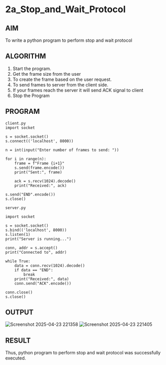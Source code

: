 # 2a_Stop_and_Wait_Protocol
## AIM 
To write a python program to perform stop and wait protocol
## ALGORITHM
1. Start the program.
2. Get the frame size from the user
3. To create the frame based on the user request.
4. To send frames to server from the client side.
5. If your frames reach the server it will send ACK signal to client
6. Stop the Program
## PROGRAM
```
client.py
import socket

s = socket.socket()
s.connect(('localhost', 8000))

n = int(input("Enter number of frames to send: "))

for i in range(n):
    frame = f"Frame {i+1}"
    s.send(frame.encode())
    print("Sent:", frame)

    ack = s.recv(1024).decode()
    print("Received:", ack)

s.send("END".encode())
s.close()

server.py

import socket

s = socket.socket()
s.bind(('localhost', 8000))
s.listen(1)
print("Server is running...")

conn, addr = s.accept()
print("Connected to", addr)

while True:
    data = conn.recv(1024).decode()
    if data == "END":
        break
    print("Received:", data)
    conn.send("ACK".encode())

conn.close()
s.close()
```
## OUTPUT
![Screenshot 2025-04-23 221358](https://github.com/user-attachments/assets/6b660814-149a-417b-9600-86fc82a09313)
![Screenshot 2025-04-23 221405](https://github.com/user-attachments/assets/b7b764a5-8f4d-4622-ae47-2dbf8cd0b8a6)


## RESULT
Thus, python program to perform stop and wait protocol was successfully executed.
